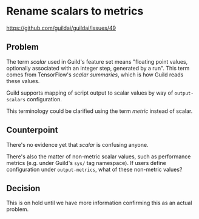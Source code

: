 # Rename scalars to metrics

https://github.com/guildai/guildai/issues/49

## Problem

The term *scalar* used in Guild's feature set means "floating point
values, optionally associated with an integer step, generated by a
run". This term comes from TensorFlow's *scalar summaries*, which is
how Guild reads these values.

Guild supports mapping of script output to scalar values by way of
`output-scalars` configuration.

This terminology could be clarified using the term *metric* instead of
scalar.

## Counterpoint

There's no evidence yet that *scalar* is confusing anyone.

There's also the matter of non-metric scalar values, such as
performance metrics (e.g. under Guild's `sys/` tag namespace). If
users define configuration under `output-metrics`, what of these
non-metric values?

## Decision

This is on hold until we have more information confirming this as an
actual problem.

